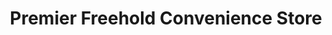 ---
title: "Premier Freehold Convenience Store"
url: /ipswich/premier-freehold-convenience-store/
shop: Lebensmittel
---